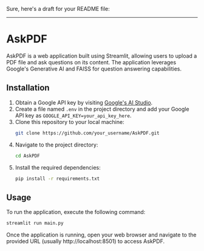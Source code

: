 Sure, here's a draft for your README file:

---

# AskPDF

AskPDF is a web application built using Streamlit, allowing users to upload a PDF file and ask questions on its content. The application leverages Google's Generative AI and FAISS for question answering capabilities.

## Installation

1. Obtain a Google API key by visiting [Google's AI Studio](https://aistudio.google.com/app/apikey).
2. Create a file named `.env` in the project directory and add your Google API key as `GOOGLE_API_KEY=your_api_key_here`.
3. Clone this repository to your local machine:
   ```bash
   git clone https://github.com/your_username/AskPDF.git
   ```
4. Navigate to the project directory:
   ```bash
   cd AskPDF
   ```
5. Install the required dependencies:
   ```bash
   pip install -r requirements.txt
   ```

## Usage

To run the application, execute the following command:
```bash
streamlit run main.py
```

Once the application is running, open your web browser and navigate to the provided URL (usually http://localhost:8501) to access AskPDF.